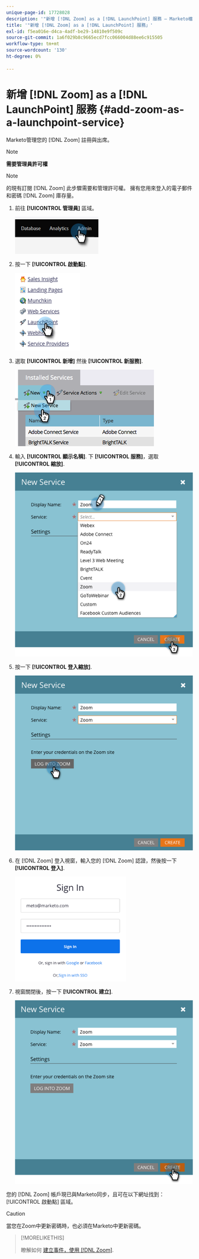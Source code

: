 ```yaml
---
unique-page-id: 17728028
description: '"新增 [!DNL Zoom] as a [!DNL LaunchPoint] 服務 — Marketo檔案 — 產品檔案」'
title: '"新增 [!DNL Zoom] as a [!DNL LaunchPoint] 服務」'
exl-id: f5ea016e-d4ca-4adf-be29-14810e9f509c
source-git-commit: 1a6f029b8c9665ecd7fcc066004d88ee6c915505
workflow-type: tm+mt
source-wordcount: '130'
ht-degree: 0%

---
```


# 新增 [!DNL Zoom] as a [!DNL LaunchPoint] 服務 {#add-zoom-as-a-launchpoint-service}

Marketo管理您的 [!DNL Zoom] 註冊與出席。

>[!NOTE]
>
>**需要管理員許可權**

>[!NOTE]
>
>的現有訂閱 [!DNL Zoom] 此步驟需要和管理許可權。 擁有您用來登入的電子郵件和密碼 [!DNL Zoom] 庫存量。

1. 前往 **[!UICONTROL 管理員]** 區域。

   ![](assets/add-zoom-as-a-launchpoint-service-1.png)

1. 按一下 **[!UICONTROL 啟動點]**.

   ![](assets/add-zoom-as-a-launchpoint-service-2.png)

1. 選取 **[!UICONTROL 新增]** 然後 **[!UICONTROL 新服務]**.

   ![](assets/add-zoom-as-a-launchpoint-service-3.png)

1. 輸入 **[!UICONTROL 顯示名稱]**. 下 **[!UICONTROL 服務]**，選取 **[!UICONTROL 縮放]**.

   ![](assets/add-zoom-as-a-launchpoint-service-4.png)

1. 按一下 **[!UICONTROL 登入縮放]**.

   ![](assets/add-zoom-as-a-launchpoint-service-5.png)

1. 在 [!DNL Zoom] 登入視窗，輸入您的 [!DNL Zoom] 認證，然後按一下 **[!UICONTROL 登入]**.

   ![](assets/add-zoom-as-a-launchpoint-service-6.png)

1. 視窗關閉後，按一下 **[!UICONTROL 建立]**.

   ![](assets/add-zoom-as-a-launchpoint-service-7.png)

您的 [!DNL Zoom] 帳戶現已與Marketo同步，且可在以下網址找到： [!UICONTROL 啟動點] 區域。

>[!CAUTION]
>
>當您在Zoom中更新密碼時，也必須在Marketo中更新密碼。

>[!MORELIKETHIS]
>
>瞭解如何 [建立事件，使用 [!DNL Zoom]](/help/marketo/product-docs/demand-generation/events/create-an-event/create-an-event-with-zoom.md).
